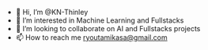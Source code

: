 - 👋 Hi, I’m @KN-Thinley
- 👀 I’m interested in Machine Learning and Fullstacks
- 💞️ I’m looking to collaborate on AI and Fullstacks projects
- 📫 How to reach me ryoutamikasa@gmail.com

<!---
KN-Thinley/KN-Thinley is a ✨ special ✨ repository because its `README.md` (this file) appears on your GitHub profile.
You can click the Preview link to take a look at your changes.
--->
